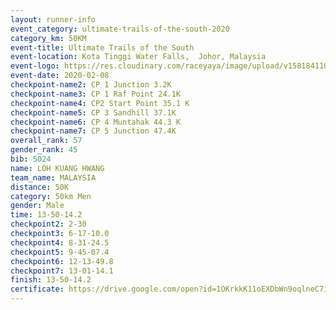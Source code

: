 ```yaml
--- 
layout: runner-info 
event_category: ultimate-trails-of-the-south-2020 
category_km: 50KM 
event-title: Ultimate Trails of the South 
event-location: Kota Tinggi Water Falls,  Johor, Malaysia 
event-logo: https://res.cloudinary.com/raceyaya/image/upload/v1581841103/logo/2020/ultimate-trails-2020_i93dfj.jpg 
event-date: 2020-02-08 
checkpoint-name2: CP 1 Junction 3.2K 
checkpoint-name3: CP 1 Raf Point 24.1K 
checkpoint-name4: CP2 Start Point 35.1 K 
checkpoint-name5: CP 3 Sandhill 37.1K 
checkpoint-name6: CP 4 Muntahak 44.3 K 
checkpoint-name7: CP 5 Junction 47.4K 
overall_rank: 57
gender_rank: 45
bib: 5024
name: LOH KUANG HWANG
team_name: MALAYSIA
distance: 50K
category: 50km Men
gender: Male
time: 13-50-14.2
checkpoint2: 2-30
checkpoint3: 6-17-10.0
checkpoint4: 8-31-24.5
checkpoint5: 9-45-07.4
checkpoint6: 12-13-49.8
checkpoint7: 13-01-14.1
finish: 13-50-14.2
certificate: https://drive.google.com/open?id=1OKrkkK11oEXDbWn9oqlneC7iiO3nXJbh
--- 
```


